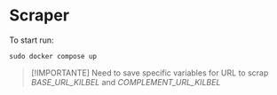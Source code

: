 # Scraper

To start run:

```
sudo docker compose up
```


> [!IMPORTANTE]
> Need to save specific variables for URL to scrap *BASE_URL_KILBEL* and *COMPLEMENT_URL_KILBEL*